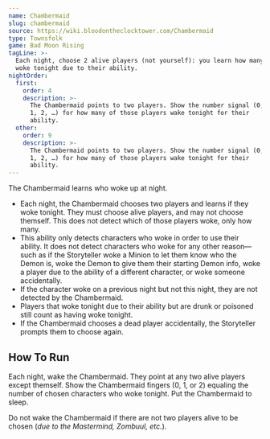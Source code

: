 ```yaml
---
name: Chambermaid
slug: chambermaid
source: https://wiki.bloodontheclocktower.com/Chambermaid
type: Townsfolk
game: Bad Moon Rising
tagLine: >-
  Each night, choose 2 alive players (not yourself): you learn how many
  woke tonight due to their ability.
nightOrder:
  first:
    order: 4
    description: >-
      The Chambermaid points to two players. Show the number signal (0,
      1, 2, …) for how many of those players wake tonight for their
      ability.
  other:
    order: 9
    description: >-
      The Chambermaid points to two players. Show the number signal (0,
      1, 2, …) for how many of those players wake tonight for their
      ability.
---
```


The Chambermaid learns who woke up at night.

- Each night, the Chambermaid chooses two players and learns if they
  woke tonight. They must choose alive players, and may not choose
  themself. This does not detect which of those players woke, only how
  many.
- This ability only detects characters who woke in order to use their
  ability. It does not detect characters who woke for any other
  reason—such as if the Storyteller woke a Minion to let them know who
  the Demon is, woke the Demon to give them their starting Demon info,
  woke a player due to the ability of a different character, or woke
  someone accidentally.
- If the character woke on a previous night but not this night, they are
  not detected by the Chambermaid.
- Players that woke tonight due to their ability but are drunk or
  poisoned still count as having woke tonight.
- If the Chambermaid chooses a dead player accidentally, the Storyteller
  prompts them to choose again.

## How To Run

Each night, wake the Chambermaid. They point at any two alive players
except themself. Show the Chambermaid fingers (0, 1, or 2) equaling the
number of chosen characters who woke tonight. Put the Chambermaid to
sleep.

Do not wake the Chambermaid if there are not two players alive to be
chosen (_due to the Mastermind, Zombuul, etc._).
